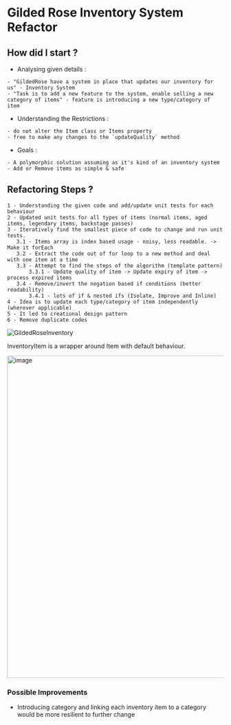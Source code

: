 # Gilded Rose Inventory System Refactor

## How did I start ?
- Analysing given details : 
```
- "GildedRose have a system in place that updates our inventory for us" - Inventory System
- "Task is to add a new feature to the system, enable selling a new category of items" - feature is introducing a new type/category of item
```

- Understanding the Restrictions :
```
- do not alter the Item class or Items property
- free to make any changes to the `updateQuality` method
```

- Goals :
```
- A polymorphic solution assuming as it's kind of an inventory system
- Add or Remove items as simple & safe
```

## Refactoring Steps ?

```
1 - Understanding the given code and add/update unit tests for each behaviour
2 - Updated unit tests for all types of items (normal items, aged items, legendary items, backstage passes)
3 - Iteratively find the smallest piece of code to change and run unit tests.
   3.1 - Items array is index based usage - noisy, less readable. -> Make it forEach
   3.2 - Extract the code out of for loop to a new method and deal with one item at a time
   3.3 - Attempt to find the steps of the algorithm (template pattern)
       3.3.1 - Update quality of item -> Update expiry of item -> process expired items
   3.4 - Remove/invert the negation based if conditions (better readability)
       3.4.1 - lots of if & nested ifs (Isolate, Improve and Inline)
4 - Idea is to update each type/category of item independently (wherever applicable)
5 - It led to creational design pattern
6 - Remove duplicate codes
```

![GildedRoseInventory](https://github.com/sumit-mishra/GildedRose-Refactoring-Kata/assets/14976827/6f11d44e-c9fb-41a5-b8a2-5eabc21548ae)

InventoryItem is a wrapper around Item with default behaviour.

<img width="750" alt="image" src="https://github.com/sumit-mishra/GildedRose-Refactoring-Kata/assets/14976827/76661a64-ff55-4074-910b-b4696198a475">


### Possible Improvements

- Introducing category and linking each inventory item to a category would be more resilient to further change

